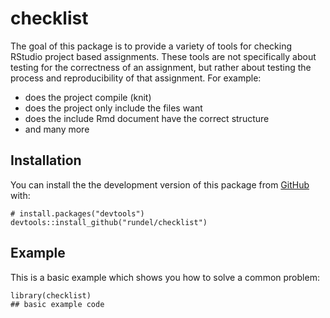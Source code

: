 
<!-- README.md is generated from README.Rmd. Please edit that file -->

checklist
=========

<!-- badges: start -->
<!-- badges: end -->

The goal of this package is to provide a variety of tools for checking
RStudio project based assignments. These tools are not specifically
about testing for the correctness of an assignment, but rather about
testing the process and reproducibility of that assignment. For example:

-   does the project compile (knit)
-   does the project only include the files want
-   does the include Rmd document have the correct structure
-   and many more

Installation
------------

<!--
You can install the released version of checklist from [CRAN](https://CRAN.R-project.org) with:

``` r
install.packages("checklist")
```
-->

You can install the the development version of this package from
[GitHub](https://github.com/) with:

    # install.packages("devtools")
    devtools::install_github("rundel/checklist")

Example
-------

This is a basic example which shows you how to solve a common problem:

    library(checklist)
    ## basic example code
